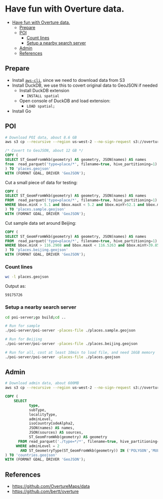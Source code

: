 # Have fun with Overture data.

- [Have fun with Overture data.](#have-fun-with-overture-data)
  - [Prepare](#prepare)
  - [POI](#poi)
    - [Count lines](#count-lines)
    - [Setup a nearby search server](#setup-a-nearby-search-server)
  - [Admin](#admin)
  - [References](#references)

## Prepare

- Install [`aws-cli`](https://github.com/aws/aws-cli), since we need to download
  data from S3
- Install DuckDB, we use this to covert original data to GeoJSON if needed
  - Install DuckDB extension
    - `INSTALL spatial`
  - Open console of DuckDB and load extension:
    - `LOAD spatial;`
- Install Go

## POI

```bash
# Download POI data, about 8.6 GB
aws s3 cp --recursive --region us-west-2 --no-sign-request s3://overturemaps-us-west-2/release/2023-07-26-alpha.0/theme=places/ .
```

```sql
/* Covert to GeoJSON, about 12 GB */
COPY (
SELECT ST_GeomFromWkb(geometry) AS geometry, JSON(names) AS names
from  read_parquet('type=place/*', filename=true, hive_partitioning=1)
) TO 'places.geojson'
WITH (FORMAT GDAL, DRIVER 'GeoJSON');
```

Cut a small piece of data for testing:

```sql
COPY (
SELECT ST_GeomFromWkb(geometry) AS geometry, JSON(names) AS names
FROM  read_parquet('type=place/*', filename=true, hive_partitioning=1)
WHERE bbox.minX > 5.1 and bbox.maxX < 5.2 and bbox.minY>52.1 and bbox.maxY<52.2
) TO 'places.sample.geojson'
WITH (FORMAT GDAL, DRIVER 'GeoJSON');
```

Cut sample data set around Beijing:

```sql
COPY (
SELECT ST_GeomFromWkb(geometry) AS geometry, JSON(names) AS names
FROM  read_parquet('type=place/*', filename=true, hive_partitioning=1)
WHERE bbox.minX > 116.2908 and bbox.maxX < 116.5263 and bbox.minY>39.8555 and bbox.maxY<40.0219
) TO 'places.beijing.geojson'
WITH (FORMAT GDAL, DRIVER 'GeoJSON');
```

### Count lines

```bash
wc -l places.geojson
```

Output as:

```
59175726
```

### Setup a nearby search server

```bash
cd poi-server;go build;cd ..

# Run for sample
./poi-server/poi-server -places-file ./places.sample.geojson

# Run for Beijing
./poi-server/poi-server -places-file ./places.beijing.geojson

# Run for all, cost at least 10min to load file, and need 16GB memory
./poi-server/poi-server -places-file ./places.geojson
```

## Admin

```bash
# Download admin data, about 600MB
aws s3 cp --recursive --region us-west-2 --no-sign-request s3://overturemaps-us-west-2/release/2023-07-26-alpha.0/theme=admins/ .
```

```sql
COPY (
    SELECT
           type,
           subType,
           localityType,
           adminLevel,
           isoCountryCodeAlpha2,
           JSON(names) AS names,
           JSON(sources) AS sources,
           ST_GeomFromWkb(geometry) AS geometry
      FROM read_parquet('./type=*/*', filename=true, hive_partitioning=1)
     WHERE adminLevel = 2
       AND ST_GeometryType(ST_GeomFromWkb(geometry)) IN ('POLYGON','MULTIPOLYGON')
) TO 'countries.geojson'
WITH (FORMAT GDAL, DRIVER 'GeoJSON');
```

## References

- <https://github.com/OvertureMaps/data>
- <https://github.com/bertt/overture>
